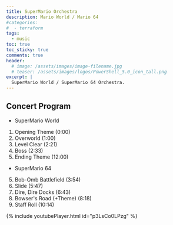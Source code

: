 ```yaml
---
title: SuperMario Orchestra
description: Mario World / Mario 64
#categories:
#  - terraform
tags:
  - music
toc: true
toc_sticky: true
comments: true
header:
  # image: /assets/images/image-filename.jpg
  # teaser: /assets/images/logos/PowerShell_5.0_icon_tall.png
excerpt: |
  SuperMario World / SuperMario 64 Orchestra.
---
```


## Concert Program

- SuperMario World
1. Opening Theme (0:00)
2. Overworld (1:00)
3. Level Clear (2:21)
4. Boss (2:33)
10. Ending Theme (12:00)

- SuperMario 64
5. Bob-Omb Battlefield (3:54)
6. Slide (5:47)
7. Dire, Dire Docks (6:43)
8. Bowser's Road (+Theme) (8:18)
9. Staff Roll (10:14)

{% include youtubePlayer.html id="p3LsCo0LPzg" %}
